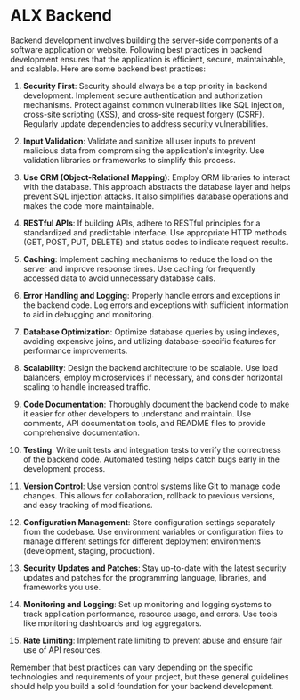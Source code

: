 # ALX Backend

Backend development involves building the server-side components of a software application or website. Following best practices in backend development ensures that the application is efficient, secure, maintainable, and scalable. Here are some backend best practices:

1. **Security First**: Security should always be a top priority in backend development. Implement secure authentication and authorization mechanisms. Protect against common vulnerabilities like SQL injection, cross-site scripting (XSS), and cross-site request forgery (CSRF). Regularly update dependencies to address security vulnerabilities.

1. **Input Validation**: Validate and sanitize all user inputs to prevent malicious data from compromising the application's integrity. Use validation libraries or frameworks to simplify this process.

1. **Use ORM (Object-Relational Mapping)**: Employ ORM libraries to interact with the database. This approach abstracts the database layer and helps prevent SQL injection attacks. It also simplifies database operations and makes the code more maintainable.

1. **RESTful APIs**: If building APIs, adhere to RESTful principles for a standardized and predictable interface. Use appropriate HTTP methods (GET, POST, PUT, DELETE) and status codes to indicate request results.

1. **Caching**: Implement caching mechanisms to reduce the load on the server and improve response times. Use caching for frequently accessed data to avoid unnecessary database calls.

1. **Error Handling and Logging**: Properly handle errors and exceptions in the backend code. Log errors and exceptions with sufficient information to aid in debugging and monitoring.

1. **Database Optimization**: Optimize database queries by using indexes, avoiding expensive joins, and utilizing database-specific features for performance improvements.

1. **Scalability**: Design the backend architecture to be scalable. Use load balancers, employ microservices if necessary, and consider horizontal scaling to handle increased traffic.

1. **Code Documentation**: Thoroughly document the backend code to make it easier for other developers to understand and maintain. Use comments, API documentation tools, and README files to provide comprehensive documentation.

1. **Testing**: Write unit tests and integration tests to verify the correctness of the backend code. Automated testing helps catch bugs early in the development process.

1. **Version Control**: Use version control systems like Git to manage code changes. This allows for collaboration, rollback to previous versions, and easy tracking of modifications.

1. **Configuration Management**: Store configuration settings separately from the codebase. Use environment variables or configuration files to manage different settings for different deployment environments (development, staging, production).

1. **Security Updates and Patches**: Stay up-to-date with the latest security updates and patches for the programming language, libraries, and frameworks you use.

1. **Monitoring and Logging**: Set up monitoring and logging systems to track application performance, resource usage, and errors. Use tools like monitoring dashboards and log aggregators.

1. **Rate Limiting**: Implement rate limiting to prevent abuse and ensure fair use of API resources.

Remember that best practices can vary depending on the specific technologies and requirements of your project, but these general guidelines should help you build a solid foundation for your backend development.
